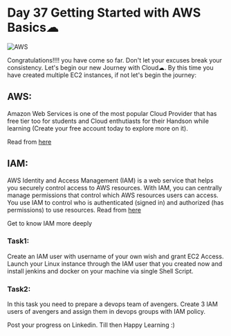 # Day 37 Getting Started with AWS Basics☁
![AWS](https://user-images.githubusercontent.com/115981550/217238286-6c6bc6e7-a1ac-4d12-98f3-f95ff5bf53fc.png)


Congratulations!!!! you have come so far. Don't let your excuses break your consistency. 
Let's begin our new Journey with Cloud☁. By this time you have created multiple EC2 instances, 
if not let's begin the journey:
## AWS:
Amazon Web Services is one of the most popular Cloud Provider that has free tier too for students 
and Cloud enthutiasts for their Handson while learning (Create your free account today to explore more on it).

Read from [here](https://aws.amazon.com/what-is-aws/)

## IAM:
AWS Identity and Access Management (IAM) is a web service that helps you securely control access to AWS 
resources. With IAM, you can centrally manage permissions that control which AWS resources users can access.
You use IAM to control who is authenticated (signed in) and authorized (has permissions) to use resources.
Read from [here](https://docs.aws.amazon.com/IAM/latest/UserGuide/introduction.html)

Get to know IAM more deeply 

### Task1:
Create an IAM user with username of your own wish and grant EC2 Access. 
Launch your Linux instance through the IAM user that you created now and install jenkins and docker 
on your machine via single Shell Script.

### Task2:
In this task you need to prepare a devops team of avengers. Create 3 IAM users 
of avengers and assign them in devops groups with IAM policy.

Post your progress on Linkedin. Till then Happy Learning :)
